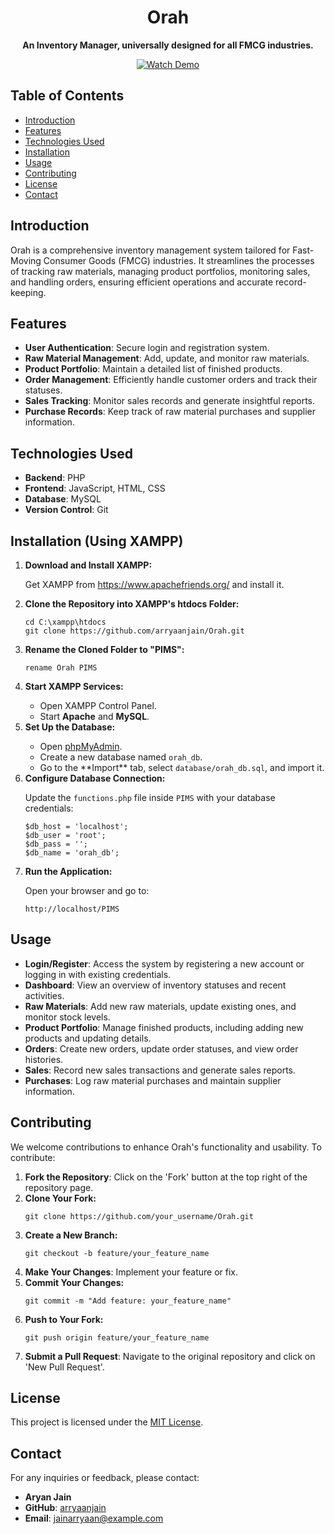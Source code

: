 <h1 align="center">Orah</h1>

<p align="center"><strong>An Inventory Manager, universally designed for all FMCG industries.</strong></p>

<p align="center">
  <a href="https://www.youtube.com/watch?v=y9v81D6gyWI" target="_blank">
    <img src="https://img.shields.io/badge/Watch%20Demo-%23FF0000.svg?style=for-the-badge&logo=YouTube&logoColor=white" alt="Watch Demo">
  </a>
</p>

## Table of Contents
<ul>
  <li><a href="#introduction">Introduction</a></li>
  <li><a href="#features">Features</a></li>
  <li><a href="#technologies-used">Technologies Used</a></li>
  <li><a href="#installation">Installation</a></li>
  <li><a href="#usage">Usage</a></li>
  <li><a href="#contributing">Contributing</a></li>
  <li><a href="#license">License</a></li>
  <li><a href="#contact">Contact</a></li>
</ul>

<h2 id="introduction">Introduction</h2>
<p>Orah is a comprehensive inventory management system tailored for Fast-Moving Consumer Goods (FMCG) industries. It streamlines the processes of tracking raw materials, managing product portfolios, monitoring sales, and handling orders, ensuring efficient operations and accurate record-keeping.</p>

<h2 id="features">Features</h2>
<ul>
  <li><strong>User Authentication</strong>: Secure login and registration system.</li>
  <li><strong>Raw Material Management</strong>: Add, update, and monitor raw materials.</li>
  <li><strong>Product Portfolio</strong>: Maintain a detailed list of finished products.</li>
  <li><strong>Order Management</strong>: Efficiently handle customer orders and track their statuses.</li>
  <li><strong>Sales Tracking</strong>: Monitor sales records and generate insightful reports.</li>
  <li><strong>Purchase Records</strong>: Keep track of raw material purchases and supplier information.</li>
</ul>

<h2 id="technologies-used">Technologies Used</h2>
<ul>
  <li><strong>Backend</strong>: PHP</li>
  <li><strong>Frontend</strong>: JavaScript, HTML, CSS</li>
  <li><strong>Database</strong>: MySQL</li>
  <li><strong>Version Control</strong>: Git</li>
</ul>

<h2 id="installation">Installation (Using XAMPP)</h2>
<ol>
  <li><strong>Download and Install XAMPP:</strong></li>
  <p>Get XAMPP from <a href="https://www.apachefriends.org/index.html">https://www.apachefriends.org/</a> and install it.</p>

  <li><strong>Clone the Repository into XAMPP's htdocs Folder:</strong></li>
  <pre><code>cd C:\xampp\htdocs
git clone https://github.com/arryaanjain/Orah.git</code></pre>

  <li><strong>Rename the Cloned Folder to "PIMS":</strong></li>
  <pre><code>rename Orah PIMS</code></pre>

  <li><strong>Start XAMPP Services:</strong></li>
  <ul>
    <li>Open XAMPP Control Panel.</li>
    <li>Start <strong>Apache</strong> and <strong>MySQL</strong>.</li>
  </ul>

  <li><strong>Set Up the Database:</strong></li>
  <ul>
    <li>Open <a href="http://localhost/phpmyadmin">phpMyAdmin</a>.</li>
    <li>Create a new database named <code>orah_db</code>.</li>
    <li>Go to the **Import** tab, select <code>database/orah_db.sql</code>, and import it.</li>
  </ul>

  <li><strong>Configure Database Connection:</strong></li>
  <p>Update the <code>functions.php</code> file inside <code>PIMS</code> with your database credentials:</p>
  <pre><code>$db_host = 'localhost';
$db_user = 'root';
$db_pass = '';
$db_name = 'orah_db';</code></pre>

  <li><strong>Run the Application:</strong></li>
  <p>Open your browser and go to:</p>
  <pre><code>http://localhost/PIMS</code></pre>
</ol>

<h2 id="usage">Usage</h2>
<ul>
  <li><strong>Login/Register</strong>: Access the system by registering a new account or logging in with existing credentials.</li>
  <li><strong>Dashboard</strong>: View an overview of inventory statuses and recent activities.</li>
  <li><strong>Raw Materials</strong>: Add new raw materials, update existing ones, and monitor stock levels.</li>
  <li><strong>Product Portfolio</strong>: Manage finished products, including adding new products and updating details.</li>
  <li><strong>Orders</strong>: Create new orders, update order statuses, and view order histories.</li>
  <li><strong>Sales</strong>: Record new sales transactions and generate sales reports.</li>
  <li><strong>Purchases</strong>: Log raw material purchases and maintain supplier information.</li>
</ul>

<h2 id="contributing">Contributing</h2>
<p>We welcome contributions to enhance Orah's functionality and usability. To contribute:</p>
<ol>
  <li><strong>Fork the Repository</strong>: Click on the 'Fork' button at the top right of the repository page.</li>

  <li><strong>Clone Your Fork:</strong></li>
  <pre><code>git clone https://github.com/your_username/Orah.git</code></pre>

  <li><strong>Create a New Branch:</strong></li>
  <pre><code>git checkout -b feature/your_feature_name</code></pre>

  <li><strong>Make Your Changes</strong>: Implement your feature or fix.</li>

  <li><strong>Commit Your Changes:</strong></li>
  <pre><code>git commit -m "Add feature: your_feature_name"</code></pre>

  <li><strong>Push to Your Fork:</strong></li>
  <pre><code>git push origin feature/your_feature_name</code></pre>

  <li><strong>Submit a Pull Request</strong>: Navigate to the original repository and click on 'New Pull Request'.</li>
</ol>

<h2 id="license">License</h2>
<p>This project is licensed under the <a href="LICENSE">MIT License</a>.</p>

<h2 id="contact">Contact</h2>
<p>For any inquiries or feedback, please contact:</p>
<ul>
  <li><strong>Aryan Jain</strong></li>
  <li><strong>GitHub</strong>: <a href="https://github.com/arryaanjain">arryaanjain</a></li>
  <li><strong>Email</strong>: <a href="mailto:jainarryaan@example.com">jainarryaan@example.com</a></li>
</ul>
